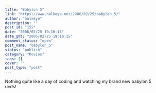 ```yaml
---
title: "Babylon 5"
link: "https://www.halkeye.net/2006/02/25/babylon_5/"
author: "halkeye"
description: ""
post_id: "155"
date: "2006/02/25 19:16:15"
date_gmt: "2006/02/25 19:16:15"
comment_status: "open"
post_name: "babylon_5"
status: "publish"
category: "Movies"
tags: []
cover: ""
post_type: "post"
---
```


Nothing quite like a day of coding and watching my brand new babylon 5 dvds!